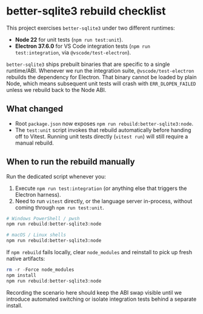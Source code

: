 # better-sqlite3 rebuild checklist

This project exercises `better-sqlite3` under two different runtimes:

- **Node 22** for unit tests (`npm run test:unit`).
- **Electron 37.6.0** for VS Code integration tests (`npm run test:integration`, via `@vscode/test-electron`).

`better-sqlite3` ships prebuilt binaries that are specific to a single runtime/ABI. Whenever we run the integration suite, `@vscode/test-electron` rebuilds the dependency for Electron. That binary cannot be loaded by plain Node, which means subsequent unit tests will crash with `ERR_DLOPEN_FAILED` unless we rebuild back to the Node ABI.

## What changed

- Root `package.json` now exposes `npm run rebuild:better-sqlite3:node`.
- The `test:unit` script invokes that rebuild automatically before handing off to Vitest. Running unit tests directly (`vitest run`) will still require a manual rebuild.

## When to run the rebuild manually

Run the dedicated script whenever you:

1. Execute `npm run test:integration` (or anything else that triggers the Electron harness).
2. Need to run `vitest` directly, or the language server in-process, without coming through `npm run test:unit`.

```powershell
# Windows PowerShell / pwsh
npm run rebuild:better-sqlite3:node
```

```bash
# macOS / Linux shells
npm run rebuild:better-sqlite3:node
```

If `npm rebuild` fails locally, clear `node_modules` and reinstall to pick up fresh native artifacts:

```powershell
rm -r -Force node_modules
npm install
npm run rebuild:better-sqlite3:node
```

Recording the scenario here should keep the ABI swap visible until we introduce automated switching or isolate integration tests behind a separate install.
